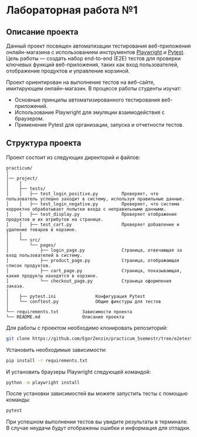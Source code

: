 # Лабораторная работа №1 

## Описание проекта

Данный проект посвящен автоматизации тестирования веб-приложения онлайн-магазина с использованием инструментов [Playwright](https://playwright.dev/) и [Pytest](https://pytest.org/). Цель работы — создать набор end-to-end (E2E) тестов для проверки ключевых функций веб-приложения, таких как вход пользователей, отображение продуктов и управление корзиной.

Проект ориентирован на выполнение тестов на веб-сайте, имитирующем онлайн-магазин. В процессе работы студенты изучат:
- Основные принципы автоматизированного тестирования веб-приложений.
- Использование Playwright для эмуляции взаимодействия с браузером.
- Применение Pytest для организации, запуска и отчетности тестов.

## Структура проекта

Проект состоит из следующих директорий и файлов:
```
practicum/
│
│── project/
│    │
│    ├── tests/
│    │   ├── test_login_positive.py         Проверяет, что пользователь успешно заходит в систему, используя правильные данные.
│    │   ├── test_login_negative.py         Проверяет, что система корректно обрабатывает попытки входа с неправильными данными.
│    │   ├── test_display.py                Проверяет отображение продуктов и их атрибутов на странице. 
│    │   ├── test_cart.py                   Проверяет добавление и удаление товаров в корзине.
│    │
│    └── src/
│        └── pages/
│            ├── login_page.py              Страница, отвечающая за вход пользователей в систему.
│            ├── product_page.py            Страница, отображающая список продуктов.
│            ├── cart_page.py               Страница, показывающая, какие продукты находятся в корзине.
│            └── checkout_page.py           Страница оформления заказа.
│            
│    ├── pytest.ini               Конфигурация Pytest
│    └── conftest.py              Общие фикстуры для тестов                                             
│
└── requirements.txt         Зависимости проекта 
└── README.md                Описание проекта
```

Для работы с проектом необходимо клонировать репозиторий:

```bash
git clone https://github.com/EgorZenzin/practicum_5semestr/tree/e2etesting
```

Установить необходимые зависимости:

```bash
pip install -r requirements.txt
```

И установить браузеры Playwright следующей командой:

```bash
python -m playwright install
```

После установки зависимостей вы можете запустить тесты с помощью команды:

```bash
pytest
```
При успешном выполнении тестов вы увидите результаты в терминале. В случае неудачи будут отображены ошибки и информация для отладки.
